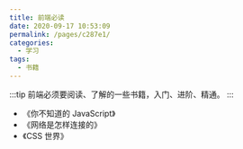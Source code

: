 ```yaml
---
title: 前端必读
date: 2020-09-17 10:53:09
permalink: /pages/c287e1/
categories:
  - 学习
tags:
  - 书籍
---
```


:::tip
前端必须要阅读、了解的一些书籍，入门、进阶、精通。
:::

- 《你不知道的 JavaScript》
- 《网络是怎样连接的》
- 《CSS 世界》
